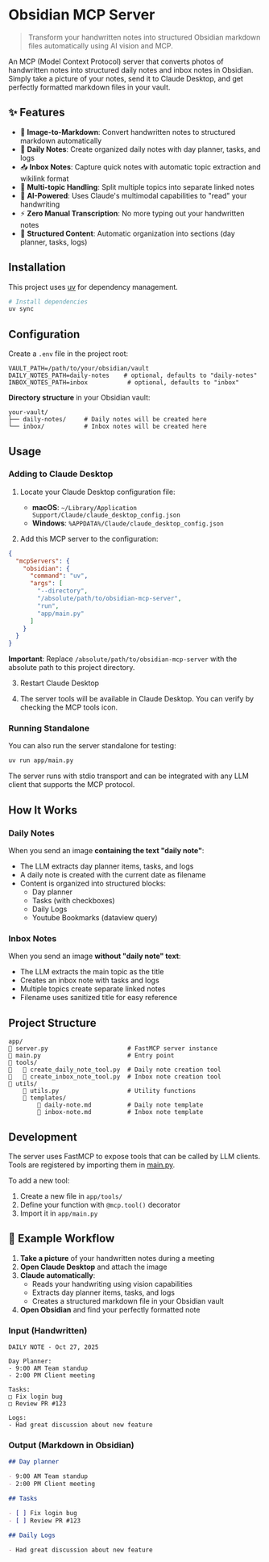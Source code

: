 # Obsidian MCP Server

> Transform your handwritten notes into structured Obsidian markdown files automatically using AI vision and MCP.

An MCP (Model Context Protocol) server that converts photos of handwritten notes into structured daily notes and inbox notes in Obsidian. Simply take a picture of your notes, send it to Claude Desktop, and get perfectly formatted markdown files in your vault.

## ✨ Features

- 📸 **Image-to-Markdown**: Convert handwritten notes to structured markdown automatically
- 📅 **Daily Notes**: Create organized daily notes with day planner, tasks, and logs
- 📥 **Inbox Notes**: Capture quick notes with automatic topic extraction and wikilink format
- 🎯 **Multi-topic Handling**: Split multiple topics into separate linked notes
- 🤖 **AI-Powered**: Uses Claude's multimodal capabilities to "read" your handwriting
- ⚡ **Zero Manual Transcription**: No more typing out your handwritten notes
- 📝 **Structured Content**: Automatic organization into sections (day planner, tasks, logs)

## Installation

This project uses [uv](https://docs.astral.sh/uv/) for dependency management.

```bash
# Install dependencies
uv sync
```

## Configuration

Create a `.env` file in the project root:

```env
VAULT_PATH=/path/to/your/obsidian/vault
DAILY_NOTES_PATH=daily-notes    # optional, defaults to "daily-notes"
INBOX_NOTES_PATH=inbox           # optional, defaults to "inbox"
```

**Directory structure** in your Obsidian vault:

```
your-vault/
├── daily-notes/     # Daily notes will be created here
└── inbox/           # Inbox notes will be created here
```

## Usage

### Adding to Claude Desktop

1. Locate your Claude Desktop configuration file:

   - **macOS**: `~/Library/Application Support/Claude/claude_desktop_config.json`
   - **Windows**: `%APPDATA%/Claude/claude_desktop_config.json`

2. Add this MCP server to the configuration:

```json
{
  "mcpServers": {
    "obsidian": {
      "command": "uv",
      "args": [
        "--directory",
        "/absolute/path/to/obsidian-mcp-server",
        "run",
        "app/main.py"
      ]
    }
  }
}
```

**Important**: Replace `/absolute/path/to/obsidian-mcp-server` with the absolute path to this project directory.

3. Restart Claude Desktop

4. The server tools will be available in Claude Desktop. You can verify by checking the MCP tools icon.

### Running Standalone

You can also run the server standalone for testing:

```bash
uv run app/main.py
```

The server runs with stdio transport and can be integrated with any LLM client that supports the MCP protocol.

## How It Works

### Daily Notes

When you send an image **containing the text "daily note"**:

- The LLM extracts day planner items, tasks, and logs
- A daily note is created with the current date as filename
- Content is organized into structured blocks:
  - Day planner
  - Tasks (with checkboxes)
  - Daily Logs
  - Youtube Bookmarks (dataview query)

### Inbox Notes

When you send an image **without "daily note" text**:

- The LLM extracts the main topic as the title
- Creates an inbox note with tasks and logs
- Multiple topics create separate linked notes
- Filename uses sanitized title for easy reference

## Project Structure

```
app/
   server.py                      # FastMCP server instance
   main.py                        # Entry point
   tools/
      create_daily_note_tool.py  # Daily note creation tool
      create_inbox_note_tool.py  # Inbox note creation tool
   utils/
       utils.py                   # Utility functions
       templates/
           daily-note.md          # Daily note template
           inbox-note.md          # Inbox note template
```

## Development

The server uses FastMCP to expose tools that can be called by LLM clients. Tools are registered by importing them in [main.py](app/main.py).

To add a new tool:

1. Create a new file in `app/tools/`
2. Define your function with `@mcp.tool()` decorator
3. Import it in `app/main.py`

## 📖 Example Workflow

1. **Take a picture** of your handwritten notes during a meeting
2. **Open Claude Desktop** and attach the image
3. **Claude automatically**:
   - Reads your handwriting using vision capabilities
   - Extracts day planner items, tasks, and logs
   - Creates a structured markdown file in your Obsidian vault
4. **Open Obsidian** and find your perfectly formatted note

### Input (Handwritten)

```
DAILY NOTE - Oct 27, 2025

Day Planner:
- 9:00 AM Team standup
- 2:00 PM Client meeting

Tasks:
□ Fix login bug
□ Review PR #123

Logs:
- Had great discussion about new feature
```

### Output (Markdown in Obsidian)

```markdown
## Day planner

- 9:00 AM Team standup
- 2:00 PM Client meeting

## Tasks

- [ ] Fix login bug
- [ ] Review PR #123

## Daily Logs

- Had great discussion about new feature
```
